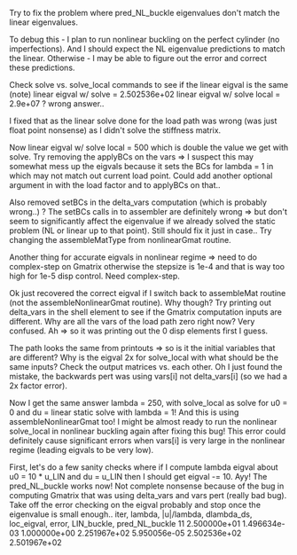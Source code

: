 Try to fix the problem where pred_NL_buckle eigenvalues
don't match the linear eigenvalues.

To debug this - I plan to run nonlinear buckling on the perfect cylinder (no imperfections).
And I should expect the NL eigenvalue predictions to match the linear. Otherwise - I may be
able to figure out the error and correct these predictions.

Check solve vs. solve_local commands to see if the linear eigval is the same (note)
linear eigval w/ solve = 2.502536e+02
linear eigval w/ solve local = 2.9e+07 ? wrong answer..

I fixed that as the linear solve done for the load path was wrong (was just float point nonsense) 
as I didn't solve the stiffness matrix.

Now linear eigval w/ solve local = 500 which is double the value we get with solve.
Try removing the applyBCs on the vars => I suspect this may somewhat mess up the eigvals because
it sets the BCs for lambda = 1 in which may not match out current load point. Could add another optional argument
in with the load factor and to applyBCs on that..

Also removed setBCs in the delta_vars computation (which is probably wrong..) ?
The setBCs calls in to assembler are definitely wrong => but don't seem to significantly affect the eigenvalue
if we already solved the static problem (NL or linear up to that point). Still should fix it just in case..
Try changing the assembleMatType from nonlinearGmat routine.

Another thing for accurate eigvals in nonlinear regime => need to do complex-step on Gmatrix otherwise
the stepsize is 1e-4 and that is way too high for 1e-5 disp control. Need complex-step.

Ok just recovered the correct eigval if I switch back to assembleMat routine (not the assembleNonlinearGmat routine).
Why though? Try printing out delta_vars in the shell element
to see if the Gmatrix computation inputs are different.
Why are all the vars of the load path zero right now? Very confused. Ah => so it was printing out the 0 disp elements first I guess.

The path looks the same from printouts => so is it the initial variables that are different? Why is the eigval 2x for solve_local
with what should be the same inputs? Check the output matrices vs. each other. Oh I just found the mistake, the backwards pert
was using vars[i] not delta_vars[i] (so we had a 2x factor error).

Now I get the same answer lambda = 250, with solve_local as solve for u0 = 0 and du = linear static solve with lambda = 1! And this is using assembleNonlinearGmat too! I might be almost ready to run the nonlinear solve_local in nonlinear buckling again after 
fixing this bug! This error could definitely cause significant errors when vars[i] is very large in the 
nonlinear regime (leading eigvals to be very low).

First, let's do a few sanity checks where if I compute lambda eigval about u0 = 10 * u_LIN and du = u_LIN then I should get eigval -= 10.
Ayy! The pred_NL_buckle works now! Not complete nonsense because of the bug in computing Gmatrix that was using delta_vars and vars pert (really bad bug). Take off the error checking on the eigval probably and stop once the eigenvalue is small enough..
iter, lambda,         |u|/lambda,     dlambda_ds,     loc_eigval,     error,          LIN_buckle,     pred_NL_buckle
11    2.500000e+01    1.496634e-03    1.000000e+00    2.251967e+02    5.950056e-05    2.502536e+02    2.501967e+02 
